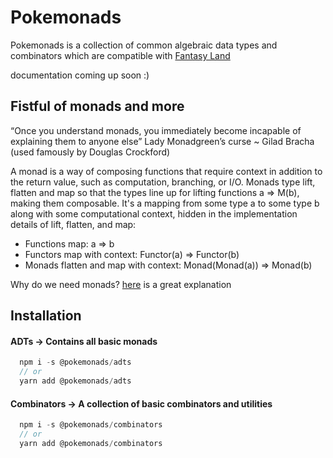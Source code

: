 # Pokemonads

Pokemonads is a collection of common algebraic data types and combinators which are compatible with [Fantasy Land](https://github.com/fantasyland/fantasy-land/)

documentation coming up soon :)

## Fistful of monads and more

“Once you understand monads, you immediately become incapable of explaining them to anyone else” Lady Monadgreen’s curse ~ Gilad Bracha (used famously by Douglas Crockford)

A monad is a way of composing functions that require context in addition to the return value, such as computation, branching, or I/O. Monads type lift, flatten and map so that the types line up for lifting functions a => M(b), making them composable. It's a mapping from some type a to some type b along with some computational context, hidden in the implementation details of lift, flatten, and map:

- Functions map: a => b
- Functors map with context: Functor(a) => Functor(b)
- Monads flatten and map with context: Monad(Monad(a)) => Monad(b)

Why do we need monads? [here](https://stackoverflow.com/questions/28139259/why-do-we-need-monads) is a great explanation

## Installation

#### ADTs -> Contains all basic monads

```javascript
  npm i -s @pokemonads/adts
  // or
  yarn add @pokemonads/adts
```

#### Combinators -> A collection of basic combinators and utilities

```javascript
  npm i -s @pokemonads/combinators
  // or
  yarn add @pokemonads/combinators
```
